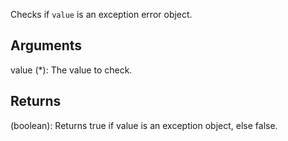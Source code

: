 Checks if `value` is an exception error object.


## Arguments
value (*): The value to check.


## Returns
(boolean): Returns true if value is an exception object, else false.
